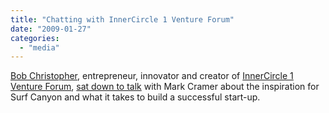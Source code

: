 ```yaml
---
title: "Chatting with InnerCircle 1 Venture Forum"
date: "2009-01-27"
categories: 
  - "media"
---
```


[Bob Christopher](http://web.me.com/ugobe1/Site/About_Me.html), entrepreneur, innovator and creator of [InnerCircle 1 Venture Forum](http://web.me.com/ugobe1/Site/Welcome.html), [sat down to talk](http://web.me.com/ugobe1/Site/Blog/Entries/2009/1/25_Surf_Canyon%2C_making_search_relevant.html) with Mark Cramer about the inspiration for Surf Canyon and what it takes to build a successful start-up.
